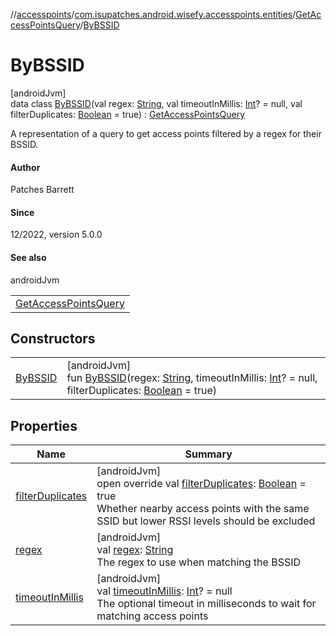 //[accesspoints](../../../../index.md)/[com.isupatches.android.wisefy.accesspoints.entities](../../index.md)/[GetAccessPointsQuery](../index.md)/[ByBSSID](index.md)

# ByBSSID

[androidJvm]\
data class [ByBSSID](index.md)(val regex: [String](https://kotlinlang.org/api/latest/jvm/stdlib/kotlin/-string/index.html), val timeoutInMillis: [Int](https://kotlinlang.org/api/latest/jvm/stdlib/kotlin/-int/index.html)? = null, val filterDuplicates: [Boolean](https://kotlinlang.org/api/latest/jvm/stdlib/kotlin/-boolean/index.html) = true) : [GetAccessPointsQuery](../index.md)

A representation of a query to get access points filtered by a regex for their BSSID.

#### Author

Patches Barrett

#### Since

12/2022, version 5.0.0

#### See also

androidJvm

| |
|---|
| [GetAccessPointsQuery](../index.md) |

## Constructors

| | |
|---|---|
| [ByBSSID](-by-b-s-s-i-d.md) | [androidJvm]<br>fun [ByBSSID](-by-b-s-s-i-d.md)(regex: [String](https://kotlinlang.org/api/latest/jvm/stdlib/kotlin/-string/index.html), timeoutInMillis: [Int](https://kotlinlang.org/api/latest/jvm/stdlib/kotlin/-int/index.html)? = null, filterDuplicates: [Boolean](https://kotlinlang.org/api/latest/jvm/stdlib/kotlin/-boolean/index.html) = true) |

## Properties

| Name | Summary |
|---|---|
| [filterDuplicates](filter-duplicates.md) | [androidJvm]<br>open override val [filterDuplicates](filter-duplicates.md): [Boolean](https://kotlinlang.org/api/latest/jvm/stdlib/kotlin/-boolean/index.html) = true<br>Whether nearby access points with the same SSID but lower RSSI levels should be excluded |
| [regex](regex.md) | [androidJvm]<br>val [regex](regex.md): [String](https://kotlinlang.org/api/latest/jvm/stdlib/kotlin/-string/index.html)<br>The regex to use when matching the BSSID |
| [timeoutInMillis](timeout-in-millis.md) | [androidJvm]<br>val [timeoutInMillis](timeout-in-millis.md): [Int](https://kotlinlang.org/api/latest/jvm/stdlib/kotlin/-int/index.html)? = null<br>The optional timeout in milliseconds to wait for matching access points |
